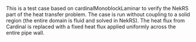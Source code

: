 This is a test case based on cardinalMonoblockLaminar to verify the NekRS part of the heat transfer problem.
The case is run without coupling to a solid region (the entire domain is fluid and solved in NekRS).
The heat flux from Cardinal is replaced with a fixed heat flux applied uniformly across the entire pipe wall.
